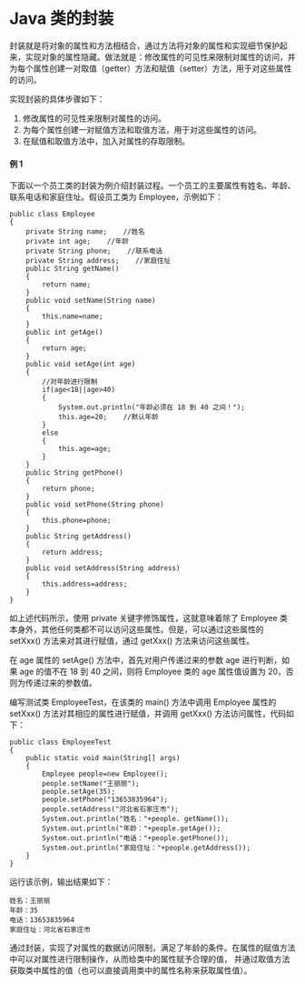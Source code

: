 # Java 类的封装

封装就是将对象的属性和方法相结合，通过方法将对象的属性和实现细节保护起来，实现对象的属性隐藏。做法就是：修改属性的可见性来限制对属性的访问，并为每个属性创建一对取值（getter）方法和赋值（setter）方法，用于对这些属性的访问。

实现封装的具体步骤如下：

1.  修改属性的可见性来限制对属性的访问。
2.  为每个属性创建一对赋值方法和取值方法，用于对这些属性的访问。
3.  在赋值和取值方法中，加入对属性的存取限制。

#### 例 1

下面以一个员工类的封装为例介绍封装过程。一个员工的主要属性有姓名、年龄、联系电话和家庭住址。假设员工类为 Employee，示例如下：

```
public class Employee
{
    private String name;    //姓名
    private int age;    //年龄
    private String phone;    //联系电话
    private String address;    //家庭住址
    public String getName()
    {
        return name;
    }
    public void setName(String name)
    {
        this.name=name;
    }
    public int getAge()
    {
        return age;
    }
    public void setAge(int age)
    {
        //对年龄进行限制
        if(age<18||age>40)
        {
            System.out.println("年龄必须在 18 到 40 之间！");
            this.age=20;    //默认年龄
        }
        else
        {
            this.age=age;
        }
    }
    public String getPhone()
    {
        return phone;
    }
    public void setPhone(String phone)
    {
        this.phone=phone;
    }
    public String getAddress()
    {
        return address;
    }
    public void setAddress(String address)
    {
        this.address=address;
    }
}
```

如上述代码所示，使用 private 关键字修饰属性，这就意味着除了 Employee 类本身外，其他任何类都不可以访问这些属性。但是，可以通过这些属性的 setXxx() 方法来对其进行赋值，通过 getXxx() 方法来访问这些属性。

在 age 属性的 setAge() 方法中，首先对用户传递过来的参数 age 进行判断，如果 age 的值不在 18 到 40 之间，则将 Employee 类的 age 属性值设置为 20，否则为传递过来的参数值。

编写测试类 EmployeeTest，在该类的 main() 方法中调用 Employee 属性的 setXxx() 方法对其相应的属性进行赋值，并调用 getXxx() 方法访问属性，代码如下：

```
public class EmployeeTest
{
    public static void main(String[] args)
    {
        Employee people=new Employee();
        people.setName("王丽丽");
        people.setAge(35);
        people.setPhone("13653835964");
        people.setAddress("河北省石家庄市");
        System.out.println("姓名："+people. getName());
        System.out.println("年龄："+people.getAge());
        System.out.println("电话："+people.getPhone());
        System.out.println("家庭住址："+people.getAddress());
    }
}
```

运行该示例，输出结果如下：

```
姓名：王丽丽
年龄：35
电话：13653835964
家庭住址：河北省石家庄市
```

通过封装，实现了对属性的数据访问限制，满足了年龄的条件。在属性的赋值方法中可以对属性进行限制操作，从而给类中的属性赋予合理的值， 并通过取值方法获取类中属性的值（也可以直接调用类中的属性名称来获取属性值）。